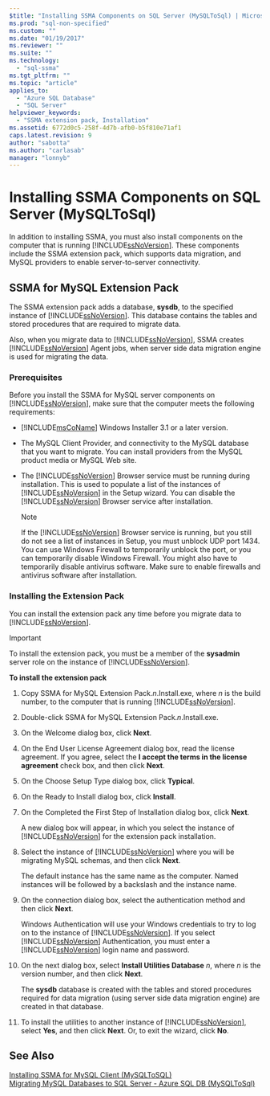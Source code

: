 ```yaml
---
$title: "Installing SSMA Components on SQL Server (MySQLToSql) | Microsoft Docs"
ms.prod: "sql-non-specified"
ms.custom: ""
ms.date: "01/19/2017"
ms.reviewer: ""
ms.suite: ""
ms.technology: 
  - "sql-ssma"
ms.tgt_pltfrm: ""
ms.topic: "article"
applies_to: 
  - "Azure SQL Database"
  - "SQL Server"
helpviewer_keywords: 
  - "SSMA extension pack, Installation"
ms.assetid: 6772d0c5-258f-4d7b-afb0-b5f810e71af1
caps.latest.revision: 9
author: "sabotta"
ms.author: "carlasab"
manager: "lonnyb"
---
```

# Installing SSMA Components on SQL Server (MySQLToSql)
In addition to installing SSMA, you must also install components on the computer that is running [!INCLUDE[ssNoVersion](../../includes/ssnoversion_md.md)]. These components include the SSMA extension pack, which supports data migration, and MySQL providers to enable server-to-server connectivity.  
  
## SSMA for MySQL Extension Pack  
The SSMA extension pack adds a database, **sysdb**, to the specified instance of [!INCLUDE[ssNoVersion](../../includes/ssnoversion_md.md)]. This database contains the tables and stored procedures that are required to migrate data.  
  
Also, when you migrate data to [!INCLUDE[ssNoVersion](../../includes/ssnoversion_md.md)], SSMA creates [!INCLUDE[ssNoVersion](../../includes/ssnoversion_md.md)] Agent jobs, when server side data migration engine is used for migrating the data.  
  
### Prerequisites  
Before you install the SSMA for MySQL server components on [!INCLUDE[ssNoVersion](../../includes/ssnoversion_md.md)], make sure that the computer meets the following requirements:  
  
-   [!INCLUDE[msCoName](../../includes/msconame_md.md)] Windows Installer 3.1 or a later version.  
  
-   The MySQL Client Provider, and connectivity to the MySQL database that you want to migrate. You can install providers from the MySQL product media or MySQL Web site.  
  
-   The [!INCLUDE[ssNoVersion](../../includes/ssnoversion_md.md)] Browser service must be running during installation. This is used to populate a list of the instances of [!INCLUDE[ssNoVersion](../../includes/ssnoversion_md.md)] in the Setup wizard. You can disable the [!INCLUDE[ssNoVersion](../../includes/ssnoversion_md.md)] Browser service after installation.  
  
    > [!NOTE]  
    > If the [!INCLUDE[ssNoVersion](../../includes/ssnoversion_md.md)] Browser service is running, but you still do not see a list of instances in Setup, you must unblock UDP port 1434. You can use Windows Firewall to temporarily unblock the port, or you can temporarily disable Windows Firewall. You might also have to temporarily disable antivirus software. Make sure to enable firewalls and antivirus software after installation.  
  
### Installing the Extension Pack  
You can install the extension pack any time before you migrate data to [!INCLUDE[ssNoVersion](../../includes/ssnoversion_md.md)].  
  
> [!IMPORTANT]  
> To install the extension pack, you must be a member of the **sysadmin** server role on the instance of [!INCLUDE[ssNoVersion](../../includes/ssnoversion_md.md)].  
  
**To install the extension pack**  
  
1.  Copy SSMA for MySQL Extension Pack.*n*.Install.exe, where *n* is the build number, to the computer that is running [!INCLUDE[ssNoVersion](../../includes/ssnoversion_md.md)].  
  
2.  Double-click SSMA for MySQL Extension Pack.*n*.Install.exe.  
  
3.  On the Welcome dialog box, click **Next**.  
  
4.  On the End User License Agreement dialog box, read the license agreement. If you agree, select the **I accept the terms in the license agreement** check box, and then click **Next**.  
  
5.  On the Choose Setup Type dialog box, click **Typical**.  
  
6.  On the Ready to Install dialog box, click **Install**.  
  
7.  On the Completed the First Step of Installation dialog box, click **Next**.  
  
    A new dialog box will appear, in which you select the instance of [!INCLUDE[ssNoVersion](../../includes/ssnoversion_md.md)] for the extension pack installation.  
  
8.  Select the instance of [!INCLUDE[ssNoVersion](../../includes/ssnoversion_md.md)] where you will be migrating MySQL schemas, and then click **Next**.  
  
    The default instance has the same name as the computer. Named instances will be followed by a backslash and the instance name.  
  
9. On the connection dialog box, select the authentication method and then click **Next**.  
  
    Windows Authentication will use your Windows credentials to try to log on to the instance of [!INCLUDE[ssNoVersion](../../includes/ssnoversion_md.md)]. If you select [!INCLUDE[ssNoVersion](../../includes/ssnoversion_md.md)] Authentication, you must enter a [!INCLUDE[ssNoVersion](../../includes/ssnoversion_md.md)] login name and password.  
  
10. On the next dialog box, select **Install Utilities Database** *n*, where *n* is the version number, and then click **Next**.  
  
    The **sysdb** database is created with the tables and stored procedures required for data migration (using server side data migration engine) are created in that database.  
  
11. To install the utilities to another instance of [!INCLUDE[ssNoVersion](../../includes/ssnoversion_md.md)], select **Yes**, and then click **Next**. Or, to exit the wizard, click **No**.  
  
## See Also  
[Installing SSMA for MySQL Client &#40;MySQLToSQL&#41;](../../ssma/mysql/installing-ssma-for-mysql-client-mysqltosql.md)  
[Migrating MySQL Databases to SQL Server - Azure SQL DB &#40;MySQLToSql&#41;](../../ssma/mysql/migrating-mysql-databases-to-sql-server-azure-sql-db-mysqltosql.md)  
  
